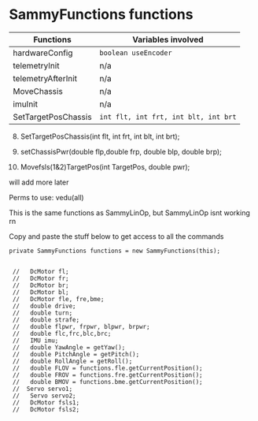
# SammyFunctions functions



| Functions          | Variables involved  |
|--------------------|---------------------|
| hardwareConfig     | `boolean useEncoder` |
| telemetryInit      | n/a                 |
| telemetryAfterInit | n/a                 |
| MoveChassis| n/a                 |
|imuInit| n/a                 |
|SetTargetPosChassis| `int flt, int frt, int blt, int brt`|









8. SetTargetPosChassis(int flt, int frt, int blt, int brt);



9. setChassisPwr(double flp,double frp, double blp, double brp);



10. Movefsls(1&2)TargetPos(int TargetPos, double pwr);




will add more later










Perms to use: vedu(all)









This is the same functions as SammyLinOp, but SammyLinOp isnt working rn







Copy and paste the stuff below to get access to all the commands
~~~~~~~~~~~~~~~~~~~~~~~~~~~~~~~~~~~~~~~~~~~~~~~~
private SammyFunctions functions = new SammyFunctions(this);


 //   DcMotor fl;
 //   DcMotor fr;
 //   DcMotor br;
 //   DcMotor bl;
 //   DcMotor fle, fre,bme;
 //   double drive;
 //   double turn;
 //   double strafe;
 //   double flpwr, frpwr, blpwr, brpwr;
 //   double flc,frc,blc,brc;
 //   IMU imu;
 //   double YawAngle = getYaw();
 //   double PitchAngle = getPitch();
 //   double RollAngle = getRoll();
 //   double FLOV = functions.fle.getCurrentPosition();
 //   double FROV = functions.fre.getCurrentPosition();
 //   double BMOV = functions.bme.getCurrentPosition();
 //  Servo servo1;
 //   Servo servo2;
 //   DcMotor fsls1;
 //   DcMotor fsls2;
~~~~~~~~~~~~~~~~~~~~~~~~~~~~~~~~~~~~~~~~~~~~~~~~
